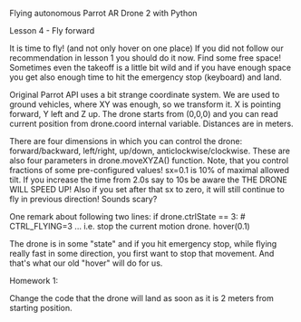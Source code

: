 Flying autonomous Parrot AR Drone 2 with Python

Lesson 4 - Fly forward

It is time to fly! (and not only hover on one place) If you did not follow our
recommendation in lesson 1 you should do it now. Find some free space!
Sometimes even the takeoff is a little bit wild and if you have enough space
you get also enough time to hit the emergency stop (keyboard) and land.

Original Parrot API uses a bit strange coordinate system. We are used to ground
vehicles, where XY was enough, so we transform it. X is pointing forward,
Y left and Z up. The drone starts from (0,0,0) and you can read current
position from drone.coord internal variable. Distances are in meters.

There are four dimensions in which you can control the drone: forward/backward,
left/right, up/down, anticlockwise/clockwise. These are also four parameters in
drone.moveXYZA() function. Note, that you control fractions of some
pre-configured values! sx=0.1 is 10% of maximal allowed tilt. If you
increase the time from 2.0s say to 10s be aware the THE DRONE WILL SPEED UP!
Also if you set after that sx to zero, it will still continue to fly in previous
direction! Sounds scary?

One remark about following two lines: 
if drone.ctrlState == 3: # CTRL_FLYING=3 ... i.e. stop the current motion drone.
   hover(0.1) 

The drone is in some "state" and if you hit emergency stop, while flying really
fast in some direction, you first want to stop that movement. And that's what
our old "hover" will do for us.

Homework 1:

Change the code that the drone will land as soon as it is 2 meters from
starting position.

